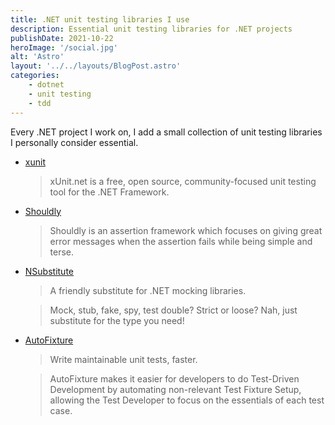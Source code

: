 ```yaml
---
title: .NET unit testing libraries I use
description: Essential unit testing libraries for .NET projects
publishDate: 2021-10-22
heroImage: '/social.jpg'
alt: 'Astro'
layout: '../../layouts/BlogPost.astro'
categories:
    - dotnet
    - unit testing
    - tdd
---
```


Every .NET project I work on, I add a small collection of unit testing libraries I personally consider essential.

 * [xunit](https://github.com/xunit/xunit)
   > xUnit.net is a free, open source, community-focused unit testing tool for the .NET Framework.

 * [Shouldly](https://docs.shouldly.io/)
   > Shouldly is an assertion framework which focuses on giving great error messages when the assertion fails while being simple and terse.

 * [NSubstitute](https://nsubstitute.github.io/)
   > A friendly substitute for .NET mocking libraries.

   > Mock, stub, fake, spy, test double? Strict or loose? Nah, just substitute for the type you need!

 * [AutoFixture](https://github.com/AutoFixture/AutoFixture)
   > Write maintainable unit tests, faster.

    > AutoFixture makes it easier for developers to do Test-Driven Development by automating non-relevant Test Fixture Setup, allowing the Test Developer to focus on the essentials of each test case.

 